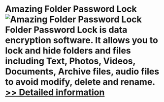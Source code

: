 # Amazing Folder Password Lock<br />![Amazing Folder Password Lock](https://mycommerce.akamaized.net/api/pimages/P300860090/BIG/300860090.PNG)<br />Folder Password Lock is data encryption software. It allows you to lock and hide folders and files including Text, Photos, Videos, Documents, Archive files, audio files to avoid modify, delete and rename.<br />[>> Detailed information](https://secure.shareit.com/shareit/product.html?productid=300860090&affiliateid=200057808)